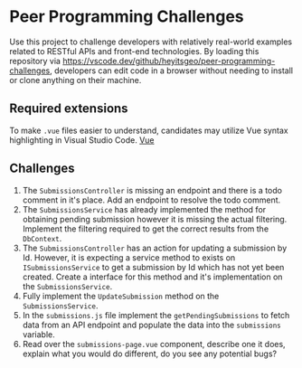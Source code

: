 # Peer Programming Challenges
Use this project to challenge developers with relatively real-world examples related to RESTful APIs and front-end technologies. By loading this repository via https://vscode.dev/github/heyitsgeo/peer-programming-challenges, developers can edit code in a browser without needing to install or clone anything on their machine.

## Required extensions
To make `.vue` files easier to understand, candidates may utilize Vue syntax highlighting in Visual Studio Code. [Vue](https://marketplace.visualstudio.com/items?itemName=jcbuisson.vue)

## Challenges
1. The `SubmissionsController` is missing an endpoint and there is a todo comment in it's place. Add an endpoint to resolve the todo comment.
2. The `SubmissionsService` has already implemented the method for obtaining pending submission however it is missing the actual filtering. Implement the filtering required to get the correct results from the `DbContext`.
3. The `SubmissionsController` has an action for updating a submission by Id. However, it is expecting a service method to exists on `ISubmissionsService` to get a submission by Id which has not yet been created. Create a interface for this method and it's implementation on the `SubmissionsService`.
4. Fully implement the `UpdateSubmission` method on the `SubmissionsService`.
5. In the `submissions.js` file implement the `getPendingSubmissions` to fetch data from an API endpoint and populate the data into the `submissions` variable.
6. Read over the `submissions-page.vue` component, describe one it does, explain what you would do different, do you see any potential bugs?
